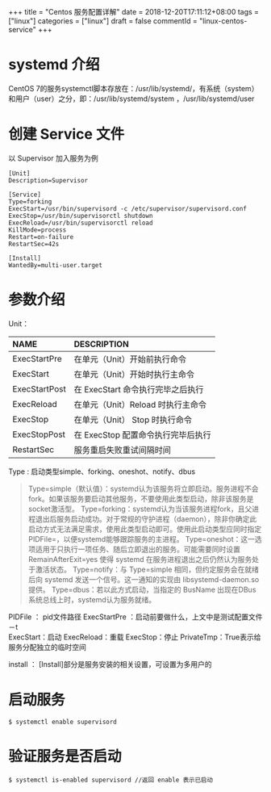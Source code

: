 +++
title = "Centos 服务配置详解"
date = 2018-12-20T17:11:12+08:00
tags = ["linux"]
categories = ["linux"]
draft = false
commentId = "linux-centos-service"
+++

# systemd 介绍
CentOS 7的服务systemctl脚本存放在：/usr/lib/systemd/，有系统（system）和用户（user）之分，即：/usr/lib/systemd/system ，/usr/lib/systemd/user

# 创建 Service 文件
以 Supervisor 加入服务为例
```
[Unit] 
Description=Supervisor

[Service] 
Type=forking 
ExecStart=/usr/bin/supervisord -c /etc/supervisor/supervisord.conf
ExecStop=/usr/bin/supervisorctl shutdown
ExecReload=/usr/bin/supervisorctl reload
KillMode=process 
Restart=on-failure 
RestartSec=42s

[Install] 
WantedBy=multi-user.target
```

# 参数介绍
Unit：

| NAME| DESCRIPTION|
|:-|:-|
| ExecStartPre|在单元（Unit）开始前执行命令|
| ExecStart|在单元（Unit）开始时执行主命令|
| ExecStartPost|在 ExecStart 命令执行完毕之后执行|
| ExecReload|在单元（Unit）Reload 时执行主命令|
| ExecStop|在单元（Unit） Stop 时执行命令|
| ExecStopPost|在 ExecStop 配置命令执行完毕后执行|
| RestartSec|服务重启失败重试间隔时间|

Type : 启动类型simple、forking、oneshot、notify、dbus
 > Type=simple（默认值）：systemd认为该服务将立即启动。服务进程不会fork。如果该服务要启动其他服务，不要使用此类型启动，除非该服务是socket激活型。 Type=forking：systemd认为当该服务进程fork，且父进程退出后服务启动成功。对于常规的守护进程（daemon），除非你确定此启动方式无法满足需求，使用此类型启动即可。使用此启动类型应同时指定 PIDFile=，以便systemd能够跟踪服务的主进程。 Type=oneshot：这一选项适用于只执行一项任务、随后立即退出的服务。可能需要同时设置 RemainAfterExit=yes 使得 systemd 在服务进程退出之后仍然认为服务处于激活状态。 Type=notify：与 Type=simple 相同，但约定服务会在就绪后向 systemd 发送一个信号。这一通知的实现由 libsystemd-daemon.so 提供。 Type=dbus：若以此方式启动，当指定的 BusName 出现在DBus系统总线上时，systemd认为服务就绪。

PIDFile ： pid文件路径 
ExecStartPre ：启动前要做什么，上文中是测试配置文件 －t  
ExecStart：启动 
ExecReload：重载 
ExecStop：停止 
PrivateTmp：True表示给服务分配独立的临时空间

install ：
[Install]部分是服务安装的相关设置，可设置为多用户的

# 启动服务
	$ systemctl enable supervisord
    
# 验证服务是否启动
	$ systemctl is-enabled supervisord //返回 enable 表示已启动
